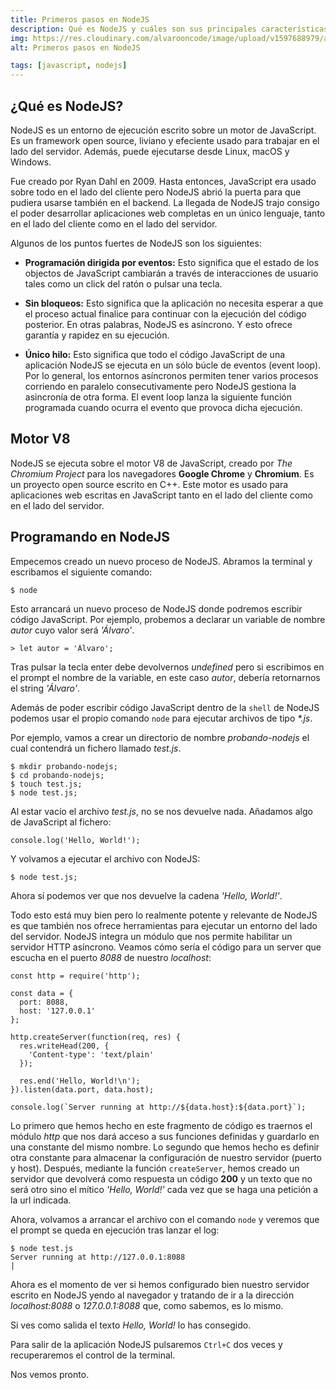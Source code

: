 ```yaml
---
title: Primeros pasos en NodeJS
description: Qué es NodeJS y cuáles son sus principales características.
img: https://res.cloudinary.com/alvarooncode/image/upload/v1597688979/alvarosaavedradiaz/articles/placeholder_f6z0um.png
alt: Primeros pasos en NodeJS

tags: [javascript, nodejs]
---
```


## ¿Qué es NodeJS?

NodeJS es un entorno de ejecución escrito sobre un motor de JavaScript. Es un framework open source, liviano y efeciente usado para trabajar en el lado del servidor. Además, puede ejecutarse desde Linux, macOS y Windows.

Fue creado por Ryan Dahl en 2009. Hasta entonces, JavaScript era usado sobre todo en el lado del cliente pero NodeJS abrió la puerta para que pudiera usarse también en el backend. La llegada de NodeJS trajo consigo el poder desarrollar aplicaciones web completas en un único lenguaje, tanto en el lado del cliente como en el lado del servidor.

Algunos de los puntos fuertes de NodeJS son los siguientes:

- **Programación dirigida por eventos:** Esto significa que el estado de los objectos de JavaScript cambiarán a través de interacciones de usuario tales como un click del ratón o pulsar una tecla.

- **Sin bloqueos:** Esto significa que la aplicación no necesita esperar a que el proceso actual finalice para continuar con la ejecución del código posterior. En otras palabras, NodeJS es asíncrono. Y esto ofrece garantía y rapidez en su ejecución.

- **Único hilo:** Esto significa que todo el código JavaScript de una aplicación NodeJS se ejecuta en un sólo búcle de eventos (event loop). Por lo general, los entornos asíncronos permiten tener varios procesos corriendo en paralelo consecutivamente pero NodeJS gestiona la asincronía de otra forma. El event loop lanza la siguiente función programada cuando ocurra el evento que provoca dicha ejecución.

## Motor V8

NodeJS se ejecuta sobre el motor V8 de JavaScript, creado por _The Chromium Project_ para los navegadores **Google Chrome** y **Chromium**. Es un proyecto open source escrito en C++. Este motor es usado para aplicaciones web escritas en JavaScript tanto en el lado del cliente como en el lado del servidor.

## Programando en NodeJS

Empecemos creado un nuevo proceso de NodeJS. Abramos la terminal y escribamos el siguiente comando:

```
$ node
```

Esto arrancará un nuevo proceso de NodeJS donde podremos escribir código JavaScript. Por ejemplo, probemos a declarar un variable de nombre _autor_ cuyo valor será _'Álvaro'_.

```
> let autor = 'Álvaro';
```

Tras pulsar la tecla enter debe devolvernos _undefined_ pero si escribimos en el prompt el nombre de la variable, en este caso _autor_, debería retornarnos el string _'Álvaro'_.

Además de poder escribir código JavaScript dentro de la `shell` de NodeJS podemos usar el propio comando `node` para ejecutar archivos de tipo _\*.js_.

Por ejemplo, vamos a crear un directorio de nombre _probando-nodejs_ el cual contendrá un fichero llamado _test.js_.

```
$ mkdir probando-nodejs;
$ cd probando-nodejs;
$ touch test.js;
$ node test.js;
```

Al estar vacío el archivo _test.js_, no se nos devuelve nada. Añadamos algo de JavaScript al fichero:

```
console.log('Hello, World!');
```

Y volvamos a ejecutar el archivo con NodeJS:

```
$ node test.js;
```

Ahora sí podemos ver que nos devuelve la cadena _'Hello, World!'_.

Todo esto está muy bien pero lo realmente potente y relevante de NodeJS es que también nos ofrece herramientas para ejecutar un entorno del lado del servidor. NodeJS integra un módulo que nos permite habilitar un servidor HTTP asíncrono. Veamos cómo sería el código para un server que escucha en el puerto _8088_ de nuestro _localhost_:

```
const http = require('http');

const data = {
  port: 8088,
  host: '127.0.0.1'
};

http.createServer(function(req, res) {
  res.writeHead(200, {
    'Content-type': 'text/plain'
  });

  res.end('Hello, World!\n');
}).listen(data.port, data.host);

console.log(`Server running at http://${data.host}:${data.port}`);
```

Lo primero que hemos hecho en este fragmento de código es traernos el módulo _http_ que nos dará acceso a sus funciones definidas y guardarlo en una constante del mismo nombre. Lo segundo que hemos hecho es definir otra constante para almacenar la configuración de nuestro servidor (puerto y host). Después, mediante la función `createServer`, hemos creado un servidor que devolverá como respuesta un código **200** y un texto que no será otro sino el mítico _'Hello, World!'_ cada vez que se haga una petición a la url indicada.

Ahora, volvamos a arrancar el archivo con el comando `node` y veremos que el prompt se queda en ejecución tras lanzar el log:

```
$ node test.js
Server running at http://127.0.0.1:8088
|
```

Ahora es el momento de ver si hemos configurado bien nuestro servidor escrito en NodeJS yendo al navegador y tratando de ir a la dirección _localhost:8088_ o _127.0.0.1:8088_ que, como sabemos, es lo mismo.

Si ves como salida el texto _Hello, World!_ lo has consegido.

Para salir de la aplicación NodeJS pulsaremos `Ctrl+C` dos veces y recuperaremos el control de la terminal.

Nos vemos pronto.
